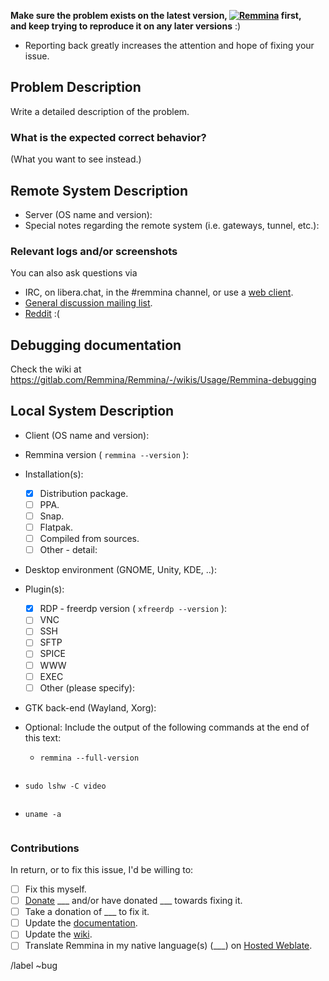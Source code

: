 **Make sure the problem exists on the latest version, [![Remmina](https://snapcraft.io//remmina/badge.svg)](https://snapcraft.io/remmina) first, \
and keep trying to reproduce it on any later versions** :)
* Reporting back greatly increases the attention and hope of fixing your issue.

## Problem Description
Write a detailed description of the problem.

### What is the expected correct behavior?
(What you want to see instead.)


## Remote System Description
* Server (OS name and version):
* Special notes regarding the remote system (i.e. gateways, tunnel, etc.):

### Relevant logs and/or screenshots
<!-- (Paste any relevant logs - please use code blocks (```) to format ```console output, logs, and code``` as it's very hard to read otherwise.) -->

You can also ask questions via
* IRC, on libera.chat, in the #remmina channel, or use a [web client](https://web.libera.chat/?nick=remminer|?#remmina).
* [General discussion mailing list](https://lists.remmina.org/listinfo/users).
* [Reddit](https://reddit.com/r/Remmina) :(

## Debugging documentation
Check the wiki at https://gitlab.com/Remmina/Remmina/-/wikis/Usage/Remmina-debugging

## Local System Description
* Client (OS name and version):
* Remmina version ( ```remmina --version``` ):
* Installation(s):
  - [X] Distribution package.
  - [ ] PPA.
  - [ ] Snap.
  - [ ] Flatpak.
  - [ ] Compiled from sources.
  - [ ] Other - detail:
* Desktop environment (GNOME, Unity, KDE, ..):
* Plugin(s):
  - [X] RDP - freerdp version ( ```xfreerdp --version``` ):
  - [ ] VNC
  - [ ] SSH
  - [ ] SFTP
  - [ ] SPICE
  - [ ] WWW
  - [ ] EXEC
  - [ ] Other (please specify):
* GTK back-end (Wayland, Xorg):
* Optional: Include the output of the following commands at the end of this text:

  - `remmina --full-version`

<!-- ( Paste after the `shell` line ) -->
```shell

```

  - `sudo lshw -C video`

<!-- ( Paste after the `shell` line ) -->
```shell

```

  - `uname -a`

<!-- ( Paste after the `shell` line ) -->
```shell

```

### Contributions
In return, or to fix this issue, I'd be willing to:

 - [ ] Fix this myself.
 - [ ] [Donate](https://remmina.org/donations/) ___ and/or have donated ___ towards fixing it.
 - [ ] Take a donation of ___ to fix it.
 - [ ] Update the [documentation](https://remmina.gitlab.io/remminadoc.gitlab.io/md__c_o_n_t_r_i_b_u_t_i_n_g.html).
 - [ ] Update the [wiki](https://gitlab.com/Remmina/Remmina/-/wikis/home).
 - [ ] Translate Remmina in my native language(s) (___) on [Hosted Weblate](https://hosted.weblate.org/projects/remmina/remmina/).

/label ~bug
